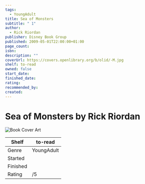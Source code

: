 ```yaml
---
tags:
  - YoungAdult
title: Sea of Monsters
subtitle: " 1"
author:
  - Rick Riordan
publisher: Disney Book Group
published: 2009-05-01T22:00:00+01:00
page_count: 
isbn: 
description: ""
coverUrl: https://covers.openlibrary.org/b/olid/-M.jpg
shelf: to-read
owned: false
start_date: 
finished_date: 
rating: 
recommended_by: 
created: 
---
```


# Sea of Monsters by Rick Riordan

![Book Cover Art](https://covers.openlibrary.org/b/olid/-M.jpg)

| Shelf | to-read |
| --- | --- |
| Genre | YoungAdult |
| Started |  |
| Finished |  |
| Rating | /5 |

